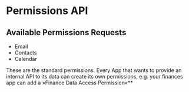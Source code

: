 # Permissions API

## Available Permissions Requests

- Email
- Contacts
- Calendar

These are the standard permissions. Every App that wants to provide an internal
API to its data can create its own permissions, e.g. your finances app can add a
»Finance Data Access Permission«**